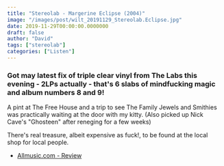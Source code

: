 ```yaml
---
title: "Stereolab - Margerine Eclipse (2004)"
image: "/images/post/wilt_20191129_Stereolab.Eclipse.jpg"
date: 2019-11-29T00:00:00.0000000
draft: false
author: "David"
tags: ["stereolab"]
categories: ["Listen"]
---
```

### Got may latest fix of triple clear vinyl from The Labs this evening - 2LPs actually - that's 6 slabs of mindfucking magic and album numbers 8 and 9!

 A pint at The Free House and a trip to see The Family Jewels and Smithies was practically waiting at the door with my kitty. (Also picked up Nick Cave's "Ghosteen" after reneging for a few weeks)

 There's real treasure, albeit expensive as fuck!, to be found at the local shop for local people.

-  [Allmusic.com - Review](https://www.allmusic.com/artist/stereolab-mn0000026520/biography)